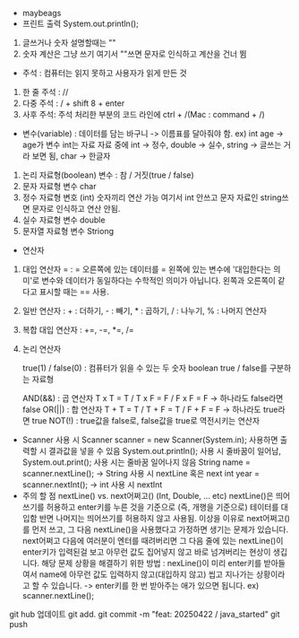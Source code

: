 * maybeags
* 프린트 출력 System.out.println();
1. 글쓰거나 숫자 설명할때는 ""
2. 숫자 계산은 그냥 쓰기 여기서 ""쓰면 문자로 인식하고 계산을 건너 뜀

* 주석 : 컴퓨터는 읽지 못하고 사용자가 읽게 만든 것
1) 한 줄 주석 : //
2) 다중 주석 : / + shift 8 + enter
3) 사후 주석: 주석 처리한 부분의 코드 라인에 ctrl + /(Mac : command + /)

* 변수(variable) : 데이터를 담는 바구니 -> 이름표를 달아줘야 함.
ex) int age -> age가 변수 int는 자료
자료 중에 int -> 정수, double -> 실수, string -> 글쓰는 거라 보면 됨, char -> 한글자

1. 논리 자료형(boolean) 변수 : 참 / 거짓(true / false)
2. 문자 자료형 변수 char
3. 정수 자료형 변호 (int)
    숫자끼리 연산 가능 여기서 int 안쓰고 문자 자료인 string쓰면 문자로 인식하고 연산 안됨.
4. 실수 자료형 변수 double
5. 문자열 자료형 변수 Striong

* 연산자
1. 대입 연산자 = :   = 오른쪽에 있는 데이터를 = 왼쪽에 있는
   변수에 '대입한다는 의미'로 변수와 데이터가 동일하다는
   수학적인 의미가 아닙니다. 왼쪽과 오른쪽이 같다고 표시할 때는 == 사용.
2. 일반 연산자 :     + : 더하기, - : 빼기, * : 곱하기, / : 나누기, % : 나머지 연산자
3. 복합 대입 연산자 : +=, -=, *=, /=
4. 논리 연산자

   true(1) / false(0) : 컴퓨터가 읽을 수 있는 두 숫자
   boolean true / false를 구분하는 자료형

   AND(&&) : 곱 연산자 T x T = T / T x F = F / F x F = F -> 하나라도 false라면 false
   OR(||) : 합 연산자 T + T = T / T + F = T / F + F = F -> 하나라도 true라면 true
   NOT(!) : true값을 false로, false값을 true로 역전시키는 연산자

* Scanner 사용 시 
Scanner scanner = new Scanner(System.in); 사용하면 출력할 시 결과값을 넣을 수 있음
System.out.println(); 사용 시 줄바꿈이 일어남, System.out.print(); 사용 시는 줄바꿈 일어나지 않음
String name = scanner.nextLine(); -> String 사용 시 nextLine 혹은 next
int year = scanner.nextInt();  -> int 사용 시 nextInt
* 주의 할 점
  nextLine() vs. next어쩌고()  (Int, Double, ... etc)
  nextLine()은 띄어쓰기를 허용하고 enter키를 누른 것을 기준으로
  (즉, 개행을 기준으로) 테이터를 대입함
  반면 나머지는 띄어쓰기를 허용하지 않고 사용됨.
  이상을 이유로 next어쩌고()를 먼저 쓰고,
  그 다음 nextLine()을 사용했다고 가정하면 생기는 문제가 있습니다.
 next어쩌고 다음에 여러분이 엔터를 때려버리면
            그 다음 줄에 있는 nextLine()이 enter키가 입력된걸 보고
            아무런 값도 집어넣지 않고 바로 넘겨버리는 현상이 생깁니다.
해당 문제 상황을 해결하기 위한 방법 :
            nexLine()이 미리 enter키를 받아들여서 name에 아무런
            값도 입력하지 않고(대입하지 않고) 씹고 지나가는 상황이라고 할 수 있습니다.
-> enter키를 한 번 받아주는 애가 있으면 됩니다. 
ex) scanner.nextLine();

git hub 업데이트
git add.
git commit -m "feat: 20250422 / java_started"
git push
